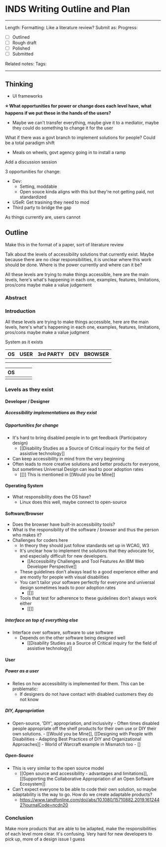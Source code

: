 # INDS Writing Outline and Plan

---

Length:
Formatting: Like a literature review?
Submit as:
Progress:
- [ ] Outlined
- [ ] Rough draft
- [ ] Polished
- [ ] Submitted

Related notes:
Tags:

--- 


## Thinking

- UI frameworks

**⭐ What opportunities for power or change does each level have, what happens if we put these in the hands of the users?**

- Maybe we can't transfer everything, maybe give it to a mediator, maybe they could do something to change it for the user 

What if there was a govt branch to implement solutions for people?
Could be a total paradigm shift
- Meals on wheels, govt agency going in to install a ramp

Add a discussion session

3 opportunities for change:
- Dev:
	- Setting, moddable
	- Open souce kinda aligns with this but they're not getting paid, not standardized 
- USeR: Get trasining they need to mod
- Third party to bridge the gap


As things currently are, users cannot  


## Outline

Make this in the format of a paper, sort of literature review

Talk about the levels of accessibility solutions that currently exist. Maybe because there are no clear responsibilities, it is unclear where this work should be done. Where is the power currently and where can it be?

All these levels are trying to make things accessible, here are the main levels, here's what's happening in each one, examples, features, limitations, pros/cons maybe make a value judgement

### Abstract

### Introduction

All these levels are trying to make things accessible, here are the main levels, here's what's happening in each one, examples, features, limitations, pros/cons maybe make a value judgment

System as it exists

| OS  | USER | 3rd PARTY | DEV | BROWSER |
| --- | ---- | --------- | --- | ------- |
|     |      |           |     |         |
|     |      |           |     |         |

| OS  |     |     |     |
| --- | --- | --- | --- |
|     |     |     |     |



### Levels as they exist

#### Developer / Designer

##### Accessibility implementations as they exist

##### Opportunities for change

- It's hard to bring disabled people in to get feedback (Participatory design)
	- [[Disability Studies as a Source of Critical inquiry for the field of assistive technology]]
- Can keep accessibility in mind from the very beginning
- Often leads to more creative solutions and better products for everyone, but sometimes Universal Design can lead to poor adoption rates
	- [[]] This is mentioned in [[Would you be Mine]]


#### Operating System

- What responsibility does the OS have?
	- Linux does this well, maybe connect to open-source

#### Software/Browser

- Does the browser have built-in accessibility tools?
- What is the responsibility of the software / browser and thus the person who makes it?
- Challenges for coders here
	- In theory they should just follow standards set up in WCAG, W3 
	- It's unclear how to implement the solutions that they advocate for, and especially difficult for new developers. 
		-  [[Accessibility Challenges and Tool Features An IBM Web Developer Perspective]]
	-  These guidelines don't always lead to a good experience either and are mostly for people with visual disabilities 
	-  You can't tailor your software perfectly for everyone and universal design sometimes leads to poor adoption rates
		-  [[]]
	-  Tools that test for adherence to these guidelines don't always work either
		- [[]]

##### Interface on top of everything else

- Interface over software, software to use software
	- Depends on the other software being designed well
		- [[Disability Studies as a Source of Critical inquiry for the field of assistive technology]]

#### User

##### Power as a user

- Relies on how accessibility is implemented for them. This can be problematic:
	- If designers do not have contact with disabled customers they do not know

##### DIY, Appropriation

- Open-source, 'DIY', appropriation, and inclusivity 
		- Often times disabled people appropriate off the shelf products for their own use or DIY their own solutions.
			- [[Would you be Mine]], [[Designing with People with Disabilities - Adapting Best Practices of DIY and Organizational Approaches]]
		- World of Warcraft example in Mismatch too
			- []

##### Open-Source

- This is very similar to the open source model
	-  [[Open source and accessibility - advantages and limitations]], [[Supporting the Collaborative Appropriation of an Open Software Ecosystem]]
-  Can't expect everyone to be able to code their own solution, so maybe adaptability is the way to go. How do we create adaptable products?
	-  https://www.tandfonline.com/doi/abs/10.1080/15710882.2019.1612442?journalCode=ncdn20


### Conclusion

Make more products that are able to be adapted, make the responsibilities of each level more clear. It's confusing. Very hard for new developers to pick up, more of a design issue I guess